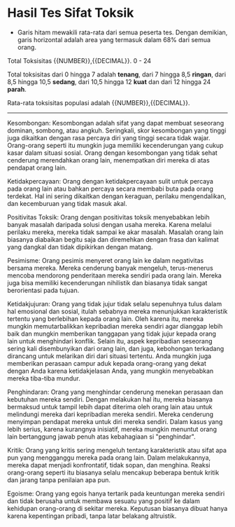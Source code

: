 # Hasil Tes Sifat Toksik

- Garis hitam mewakili rata-rata dari semua peserta tes. Dengan demikian, garis horizontal adalah area yang termasuk dalam 68% dari semua orang.

Total Toksisitas
{{NUMBER}},{{DECIMAL}}.
0 - 24

Total toksisitas dari 0 hingga 7 adalah **tenang**, dari 7 hingga 8,5 **ringan**, dari 8,5 hingga 10,5 **sedang**, dari 10,5 hingga 12 **kuat** dan dari 12 hingga 24 **parah**.

Rata-rata toksisitas populasi adalah {{NUMBER}},{{DECIMAL}}.

---

Kesombongan:
Kesombongan adalah sifat yang dapat membuat seseorang dominan, sombong, atau angkuh. Seringkali, skor kesombongan yang tinggi juga dikaitkan dengan rasa percaya diri yang tinggi secara tidak wajar. Orang-orang seperti itu mungkin juga memiliki kecenderungan yang cukup kasar dalam situasi sosial. Orang dengan kesombongan yang tidak sehat cenderung merendahkan orang lain, menempatkan diri mereka di atas pendapat orang lain. 

Ketidakpercayaan:
Orang dengan ketidakpercayaan sulit untuk percaya pada orang lain atau bahkan percaya secara membabi buta pada orang terdekat. Hal ini sering dikaitkan dengan keraguan, perilaku mengendalikan, dan kecemburuan yang tidak masuk akal. 

Positivitas Toksik:
Orang dengan positivitas toksik menyebabkan lebih banyak masalah daripada solusi dengan usaha mereka. Karena melalui perilaku mereka, mereka tidak sampai ke akar masalah. Masalah orang lain biasanya diabaikan begitu saja dan diremehkan dengan frasa dan kalimat yang dangkal dan tidak dipikirkan dengan matang. 

Pesimisme:
Orang pesimis menyeret orang lain ke dalam negativitas bersama mereka. Mereka cenderung banyak mengeluh, terus-menerus mencoba mendorong penderitaan mereka sendiri pada orang lain. Mereka juga bisa memiliki kecenderungan nihilistik dan biasanya tidak sangat berorientasi pada tujuan.

Ketidakjujuran:
Orang yang tidak jujur tidak selalu sepenuhnya tulus dalam hal emosional dan sosial, itulah sebabnya mereka menunjukkan karakteristik tertentu yang berlebihan kepada orang lain. Oleh karena itu, mereka mungkin memutarbalikkan kepribadian mereka sendiri agar dianggap lebih baik dan mungkin memberikan tanggapan yang tidak jujur kepada orang lain untuk menghindari konflik. Selain itu, aspek kepribadian seseorang sering kali disembunyikan dari orang lain, dan juga, kebohongan terkadang dirancang untuk melarikan diri dari situasi tertentu. Anda mungkin juga memberikan perasaan campur aduk kepada orang-orang yang dekat dengan Anda karena ketidakjelasan Anda, yang mungkin menyebabkan mereka tiba-tiba mundur. 

Penghindaran:
Orang yang menghindar cenderung menekan perasaan dan kebutuhan mereka sendiri. Dengan melakukan hal itu, mereka biasanya bermaksud untuk tampil lebih dapat diterima oleh orang lain atau untuk melindungi mereka dari kepribadian mereka sendiri. Mereka cenderung menyimpan pendapat mereka untuk diri mereka sendiri. Dalam kasus yang lebih serius, karena kurangnya inisiatif, mereka mungkin menuntut orang lain bertanggung jawab penuh atas kebahagiaan si "penghindar". 

Kritik:
Orang yang kritis sering mengeluh tentang karakteristik atau sifat apa pun yang mengganggu mereka pada orang lain. Dalam melakukannya, mereka dapat menjadi konfrontatif, tidak sopan, dan menghina. Reaksi orang-orang seperti itu biasanya selalu mencakup beberapa bentuk kritik dan jarang tanpa penilaian apa pun. 

Egoisme:
Orang yang egois hanya tertarik pada keuntungan mereka sendiri dan tidak berusaha untuk membawa sesuatu yang positif ke dalam kehidupan orang-orang di sekitar mereka. Keputusan biasanya dibuat hanya karena kepentingan pribadi, tanpa latar belakang altruistik. 
